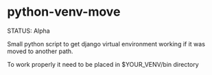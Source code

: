 # python-venv-move
STATUS: Alpha

Small python script to get django virtual environment working if it was moved to another path.

To work properly it need to be placed in $YOUR_VENV/bin directory
